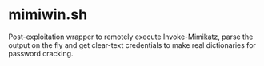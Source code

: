# mimiwin.sh
Post-exploitation wrapper to remotely execute Invoke-Mimikatz, parse the output on the fly and get clear-text credentials to make real dictionaries for password cracking.
